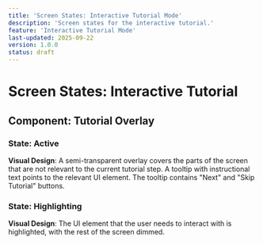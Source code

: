 ```yaml
---
title: 'Screen States: Interactive Tutorial Mode'
description: 'Screen states for the interactive tutorial.'
feature: 'Interactive Tutorial Mode'
last-updated: 2025-09-22
version: 1.0.0
status: draft
---
```


# Screen States: Interactive Tutorial

## Component: Tutorial Overlay

### State: Active

**Visual Design**: A semi-transparent overlay covers the parts of the screen that are not relevant to the current tutorial step. A tooltip with instructional text points to the relevant UI element. The tooltip contains "Next" and "Skip Tutorial" buttons.

### State: Highlighting

**Visual Design**: The UI element that the user needs to interact with is highlighted, with the rest of the screen dimmed.
